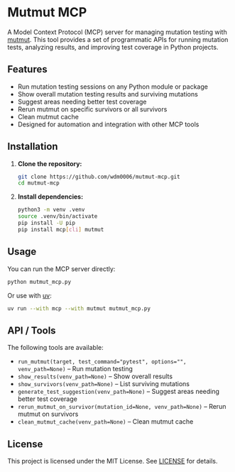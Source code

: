 # Mutmut MCP

A Model Context Protocol (MCP) server for managing mutation testing with [mutmut](https://mutmut.readthedocs.io/). This tool provides a set of programmatic APIs for running mutation tests, analyzing results, and improving test coverage in Python projects.

## Features

- Run mutation testing sessions on any Python module or package
- Show overall mutation testing results and surviving mutations
- Suggest areas needing better test coverage
- Rerun mutmut on specific survivors or all survivors
- Clean mutmut cache
- Designed for automation and integration with other MCP tools

## Installation

1. **Clone the repository:**
   ```sh
   git clone https://github.com/wdm0006/mutmut-mcp.git
   cd mutmut-mcp
   ```
2. **Install dependencies:**
   ```sh
   python3 -m venv .venv
   source .venv/bin/activate
   pip install -U pip
   pip install mcp[cli] mutmut
   ```

## Usage

You can run the MCP server directly:

```sh
python mutmut_mcp.py
```

Or use with [uv](https://github.com/astral-sh/uv):

```sh
uv run --with mcp --with mutmut mutmut_mcp.py
```

## API / Tools

The following tools are available:

- `run_mutmut(target, test_command="pytest", options="", venv_path=None)` – Run mutation testing
- `show_results(venv_path=None)` – Show overall results
- `show_survivors(venv_path=None)` – List surviving mutations
- `generate_test_suggestion(venv_path=None)` – Suggest areas needing better test coverage
- `rerun_mutmut_on_survivor(mutation_id=None, venv_path=None)` – Rerun mutmut on survivors
- `clean_mutmut_cache(venv_path=None)` – Clean mutmut cache

## License

This project is licensed under the MIT License. See [LICENSE](LICENSE) for details.
